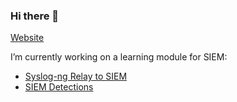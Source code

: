 ### Hi there 👋

<!--
**gcastill0/gcastill0** is a ✨ _special_ ✨ repository because its `README.md` (this file) appears on your GitHub profile.

Here are some ideas to get you started:
-->

[Website](https://gcastill0.github.io)

I’m currently working on a learning module for SIEM:

- [Syslog-ng Relay to SIEM](https://github.com/gcastill0/project-04-syslog)
- [SIEM Detections](https://github.com/gcastill0/project-07-SIEM-Detections)
